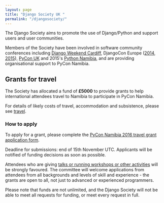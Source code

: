 ```yaml
---
layout: page
title: "Django Society UK "
permalink: "/djangosociety/"
---
```


The Django Society aims to promote the use of Django/Python and support users and user communities.

Members of the Society have been involved in software community conferences including [Django
Weekend Cardiff](http://djangoweekend.org/), DjangoCon Europe ([2014](http://2014.djangocon.eu),
[2015](http://2015.djangocon.eu)), [PyCon UK](http://pycon.org.uk) and 2015's [Python
Namibia](http://python-namibia.org), and are providing organisational support to PyCon Namibia.

## Grants for travel

The Society has allocated a fund of **£5000** to provide grants to help international attendees
travel to Namibia to participate in PyCon Namibia.

For details of likely costs of travel, accommodation and subsistence, please see [travel](/travel).

### How to apply

To apply for a grant, please complete the [PyCon Namibia 2016 travel grant application
form](https://docs.google.com/forms/d/1FalQthYyMzaS7qeCMrNLNw-OEJhGuHgSjIgLdB0LncI/viewform).

Deadline for submissions: end of 15th November UTC. Applicants will be notified of funding
decisions as soon as possible.

Attendees who are giving [talks or running workshops or other activities](/cfp/) will be strongly
favoured. The committee will welcome applications from attendees from all backgrounds and levels
of skill and experience - the grants are open to all, not just to advanced or experienced
programmers.

Please note that funds are not unlimited, and the Django Society will not be able to meet all
requests for funding, or meet every request in full.
